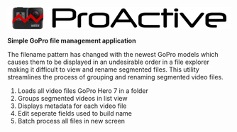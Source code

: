 ![ProActive](https://raw.githubusercontent.com/DesignedSimplicity/ProActive/master/ProActive/Images/Logo.png)

**Simple GoPro file management application**

The filename pattern has changed with the newest GoPro models which causes them to be displayed in an undesirable order in a file explorer making it difficult to view and rename segmented files.
This utility streamlines the process of grouping and renaming segmented video files.

1. Loads all video files GoPro Hero 7 in a folder
1. Groups segmented videos in list view
1. Displays metadata for each video file
1. Edit seperate fields used to build name
1. Batch process all files in new screen